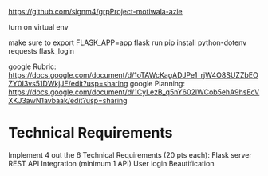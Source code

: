 https://github.com/signm4/grpProject-motiwala-azie

turn on virtual env

make sure to export FLASK_APP=app
flask run
pip install python-dotenv
            requests
            flask_login

google Rubric: https://docs.google.com/document/d/1oTAWcKagADJPe1_rjW4O8SUZZbEOZY0I3vs51DWkjJE/edit?usp=sharing
google Planning: https://docs.google.com/document/d/1CyLezB_q5nY602lWCob5ehA9hsEcVXKJ3awN1avbaak/edit?usp=sharing


<h1>Technical Requirements</h1>

Implement 4 out the 6 Technical Requirements (20 pts each):
Flask server
REST API Integration (minimum 1 API)
User login
Beautification


